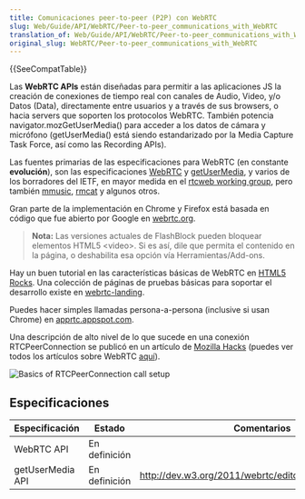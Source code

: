 ```yaml
---
title: Comunicaciones peer-to-peer (P2P) con WebRTC
slug: Web/Guide/API/WebRTC/Peer-to-peer_communications_with_WebRTC
translation_of: Web/Guide/API/WebRTC/Peer-to-peer_communications_with_WebRTC
original_slug: WebRTC/Peer-to-peer_communications_with_WebRTC
---
```


{{SeeCompatTable}}

Las **WebRTC APIs** están diseñadas para permitir a las aplicaciones JS la creación de conexiones de tiempo real con canales de Audio, Video, y/o Datos (Data), directamente entre usuarios y a través de sus browsers, o hacia servers que soporten los protocolos WebRTC. También potencia navigator.mozGetUserMedia() para acceder a los datos de cámara y micrófono (getUserMedia() está siendo estandarizado por la Media Capture Task Force, así como las Recording APIs).

Las fuentes primarias de las especificaciones para WebRTC (en constante **evolución**), son las especificaciones [WebRTC](http://dev.w3.org/2011/webrtc/editor/webrtc.html) y [getUserMedia](http://dev.w3.org/2011/webrtc/editor/getusermedia.html), y varios de los borradores del IETF, en mayor medida en el [rtcweb working group](http://tools.ietf.org/wg/rtcweb/), pero también [mmusic](http://tools.ietf.org/wg/mmusic/), [rmcat](http://tools.ietf.org/wg/rmcat/) y algunos otros.

Gran parte de la implementación en Chrome y Firefox está basada en código que fue abierto por Google en [webrtc.org](http://www.webrtc.org/reference).

> **Nota:** Las versiones actuales de FlashBlock pueden bloquear elementos HTML5 \<video>. Si es así, dile que permita el contenido en la página, o deshabilita esa opción vía Herramientas/Add-ons.

Hay un buen tutorial en las características básicas de WebRTC en [HTML5 Rocks](http://www.html5rocks.com/en/tutorials/webrtc/basics/). Una colección de páginas de pruebas básicas para soportar el desarrollo existe en [webrtc-landing](http://mozilla.github.com/webrtc-landing).

Puedes hacer simples llamadas persona-a-persona (inclusive si usan Chrome) en [apprtc.appspot.com](https://apprtc.appspot.com/).

Una descripción de alto nivel de lo que sucede en una conexión RTCPeerConnection se publicó en un artículo de [Mozilla Hacks](https://hacks.mozilla.org/2013/05/embedding-webrtc-video-chat-right-into-your-website/) (puedes ver todos los artículos sobre WebRTC [aquí](https://hacks.mozilla.org/category/webrtc/)).

![Basics of RTCPeerConnection call setup](https://hacks.mozilla.org/wp-content/uploads/2013/05/webRTC-BasicsOfHowItWorks2.png)

## Especificaciones

| Especificación   | Estado        | Comentarios                                              |
| ---------------- | ------------- | -------------------------------------------------------- |
| WebRTC API       | En definición |                                                          |
| getUserMedia API | En definición | <http://dev.w3.org/2011/webrtc/editor/getusermedia.html> |
